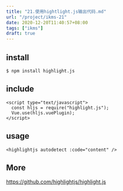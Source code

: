 ```yaml
---
title: "21.使用hightlight.js输出代码.md"
url: "/project/ikms-21"
date: 2020-12-20T11:40:57+08:00
tags: ["ikms"]
draft: true
---
```


## install

```
$ npm install highlight.js
```

## include

```
<script type="text/javascript">
  const hljs = require("highlight.js");
  Vue.use(hljs.vuePlugin);
</script>
```

## usage

```
<highlightjs autodetect :code="content" />
```

## More

https://github.com/highlightjs/highlight.js